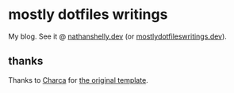 # mostly dotfiles writings

My blog. See it @ [nathanshelly.dev](https://nathanshelly.dev) (or [mostlydotfileswritings.dev](https://mostlydotfileswritings.dev)).

<!-- TODO: make this helpful -->

## thanks

Thanks to [Charca](https://github.com/Charca) for [the original template](https://github.com/Charca/sapper-blog-template).
